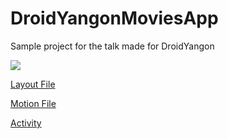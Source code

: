 # DroidYangonMoviesApp
Sample project for the talk made for DroidYangon

<img src="https://raw.githubusercontent.com/hashlin/DroidYangonMoviesApp/master/sample.gif" >


[Layout File](app/src/main/res/layout/layout_3_screens_combined_polished.xml)

[Motion File](app/src/main/res/xml/motion_3_screens_combined_polished.xml)

[Activity](app/src/main/java/co/linminphyo/motionmovies/poster/ThreeLayoutsPolishedActivity.kt)

 